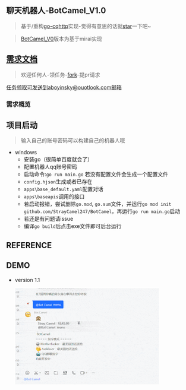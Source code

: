 
## 聊天机器人-BotCamel_V1.0
> 基于/重构[go-cqhttp](https://github.com/Mrs4s/go-cqhttp/)实现-觉得有意思的话就[star]()一下吧~

> [BotCamel_V0](https://github.com/StrayCamel247/BotCamel/tree/dev-mirai)版本为基于mirai实现
## [需求文档](./PRD.MD)
> 欢迎任何人-领任务-[fork]()-提pr请求

任务领取可发送到aboyinsky@ouotlook.com邮箱
### 需求概览
## 项目启动
> 输入自己的账号密码可以构建自己的机器人哦
- windows
  - 安装go（很简单百度就会了）
  - 配置机器人qq账号密码
  - 启动命令:`go run main.go` 若没有配置文件会生成一个配置文件
  - `config.hjson`生成或者已存在
  - `apps\base_default.yaml`配置对话
  - `apps\baseapis`调用的接口
  - 若启动报错，尝试删除`go.mod`, `go.sum`文件，并运行`go mod init github.com/StrayCamel247/BotCamel`，再运行`go run main.go`启动
  - 若还是有问题请issue
  - 编译`go build`后点击exe文件即可后台运行
## REFERENCE

## DEMO

- version 1.1

  ![qq群聊演示V1.0](./media/motherfucker_asskisser.gif)

<!-- ```
go mod
The commands are:
  download    download modules to local cache (下载依赖的module到本地cache))
  edit        edit go.mod from tools or scripts (编辑go.mod文件)
  graph       print module requirement graph (打印模块依赖图))
  init        initialize new module in current directory (再当前文件夹下初始化一个新的module, 创建go.mod文件))
  tidy        add missing and remove unused modules (增加丢失的module，去掉未用的module)
  vendor      make vendored copy of dependencies (将依赖复制到vendor下)
  verify      verify dependencies have expected content (校验依赖)
  why         explain why packages or modules are needed (解释为什么需要依赖)
``` -->